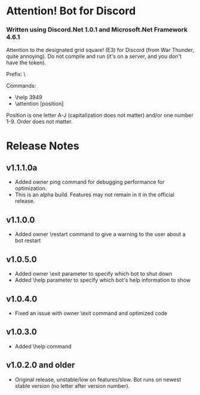 # Attention! Bot for Discord
### Written using Discord.Net 1.0.1 and Microsoft.Net Framework 4.6.1
Attention to the designated grid square! (E3) for Discord (from War Thunder, quite annoying). Do not compile and run (it's on a server, and you don't have the token).

Prefix: \

Commands:
- \help 3949
- \attention [position]

Position is one letter A-J (capitalization does not matter) and/or one number 1-9. Order does not matter.

# Release Notes
## v1.1.1.0a
- Added owner ping command for debugging performance for optimization.
- This is an alpha build. Features may not remain in it in the official release.
## v1.1.0.0
- Added owner \restart command to give a warning to the user about a bot restart
## v1.0.5.0
- Added owner \exit parameter to specify which bot to shut down
- Added \help parameter to specify which bot's help information to show
## v1.0.4.0
- Fixed an issue with owner \exit command and optimized code
## v1.0.3.0
- Added \help command
## v1.0.2.0 and older
- Original release, unstable/low on features/slow. Bot runs on newest stable version (no letter after version number).
